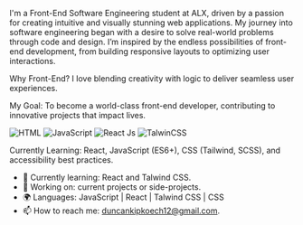 I'm a Front-End Software Engineering student at ALX, driven by a passion for creating intuitive and visually stunning web applications. My journey into software engineering began with a desire to solve real-world problems through code and design. I’m inspired by the endless possibilities of front-end development, from building responsive layouts to optimizing user interactions.





Why Front-End? I love blending creativity with logic to deliver seamless user experiences.




My Goal: To become a world-class front-end developer, contributing to innovative projects that impact lives.

![HTML](https://github.com/user-attachments/assets/6b06233e-6eb8-4fad-83d8-ac8472853bd3)
![JavaScript](https://github.com/user-attachments/assets/69c18867-087c-41ab-99cd-38b9b13c15d6)
![React  Js](https://github.com/user-attachments/assets/91d5a4dc-1a20-49cc-8fbd-ae4a84ad0c46)
![TalwinCSS](https://github.com/user-attachments/assets/f0eecac5-a314-4457-afa7-4b05e355c71a)

Currently Learning: React, JavaScript (ES6+), CSS (Tailwind, SCSS), and accessibility best practices.

- 🌱 Currently learning: React and Talwind CSS.
- 🔭 Working on: current projects or side-projects.
- 🌍 Languages: JavaScript | React | Talwind CSS | CSS
- 📫 How to reach me: duncankipkoech12@gmail.com. 





